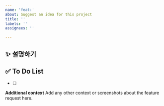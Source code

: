 ```yaml
---
name: 'feat:'
about: Suggest an idea for this project
title: ''
labels: ''
assignees: ''

---
```


## ✨ 설명하기
## ✅ To Do List

- [ ] 

**Additional context**
Add any other context or screenshots about the feature request here.
